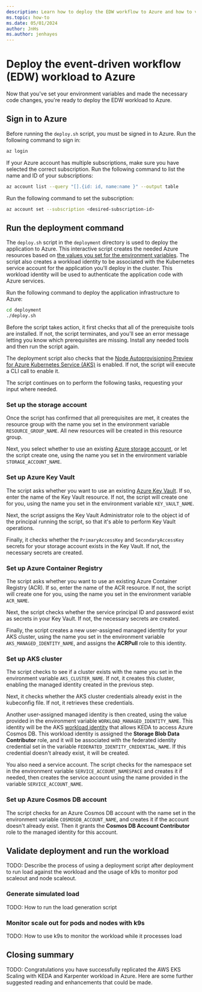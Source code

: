 ```yaml
---
description: Learn how to deploy the EDW workflow to Azure and how to validate your deployment.
ms.topic: how-to
ms.date: 05/01/2024
author: JnHs
ms.author: jenhayes
---
```


# Deploy the event-driven workflow (EDW) workload to Azure

Now that you've set your environment variables and made the necessary code changes, you're ready to deploy the EDW workload to Azure.

## Sign in to Azure

Before running the `deploy.sh` script, you must be signed in to Azure. Run the following command to sign in:

```bash
az login
```

If your Azure account has multiple subscriptions, make sure you have selected the correct subscription. Run the following command to list the name and ID of your subscriptions:

```bash
az account list --query "[].{id: id, name:name }" --output table
```

Run the following command to set the subscription:

```bash
az account set --subscription <desired-subscription-id>
```

## Run the deployment command

The `deploy.sh` script in the `deployment` directory is used to deploy the application to Azure. This interactive script creates the needed Azure resources based on [the values you set for the environment variables](eks-edw-prepare.md#set-environment-variables). The script also creates a workload identity to be associated with the Kubernetes service account for the application you'll deploy in the cluster. This workload identity will be used to authenticate the application code with Azure services.

Run the following command to deploy the application infrastructure to Azure:

```bash
cd deployment
./deploy.sh
```

Before the script takes action, it first checks that all of the prerequisite tools are installed. If not, the script terminates, and you'll see an error message letting you know which prerequisites are missing. Install any needed tools and then run the script again.

The deployment script also checks that the [Node Autoprovisioning Preview for Azure Kubernetes Service (AKS)](/azure/aks/node-autoprovision) is enabled. If not, the script will execute a CLI call to enable it.

The script continues on to perform the following tasks, requesting your input where needed.

### Set up the storage account

Once the script has confirmed that all prerequisites are met, it creates the resource group with the name you set in the environment variable `RESOURCE_GROUP_NAME`. All new resources will be created in this resource group.

Next, you select whether to use an existing [Azure storage account](https://learn.microsoft.com/azure/storage/common/storage-account-overview), or let the script create one, using the name you set in the environment variable `STORAGE_ACCOUNT_NAME`.

### Set up Azure Key Vault

The script asks whether you want to use an existing [Azure Key Vault](https://learn.microsoft.com/azure/key-vault/general/basic-concepts). If so, enter the name of the Key Vault resource. If not, the script will create one for you, using the name you set in the environment variable `KEY_VAULT_NAME`.

Next, the script assigns the Key Vault Administrator role to the object id of the principal running the script, so that it's able to perform Key Vault operations.

Finally, it checks whether the `PrimaryAccessKey` and `SecondaryAccessKey` secrets for your storage account exists in the Key Vault. If not, the necessary secrets are created.

### Set up Azure Container Registry

The script asks whether you want to use an existing Azure Container Registry (ACR). If so, enter the name of the ACR resource. If not, the script will create one for you, using the name you set in the environment variable `ACR_NAME`.

Next, the script checks whether the service principal ID and password exist as secrets in your Key Vault. If not, the necessary secrets are created.

Finally, the script creates a new user-assigned managed identity for your AKS cluster, using the name you set in the environment variable `AKS_MANAGED_IDENTITY_NAME`, and assigns the **ACRPull** role to this identity.

### Set up AKS cluster

The script checks to see if a cluster exists with the name you set in the environment variable `AKS_CLUSTER_NAME`. If not, it creates this cluster, enabling the managed identity created in the previous step.

Next, it checks whether the AKS cluster credentials already exist in the kubeconfig file. If not, it retrieves these credentials.

Another  user-assigned managed identity is then created, using the value provided in the environment variable `WORKLOAD_MANAGED_IDENTITY_NAME`. This identity will be the AKS [workload identity](/entra/workload-id/workload-identities-overview) that allows KEDA to access Azure Cosmos DB. This workload identity is assigned the **Storage Blob Data Contributor** role, and it will be associated with the federated identity credential set in the variable `FEDERATED_IDENTITY_CREDENTIAL_NAME`. If this credential doesn't already exist, it will be created.

You also need a service account. The script checks for the namespace set in the environment variable `SERVICE_ACCOUNT_NAMESPACE` and creates it if needed, then creates the service account using the name provided in the variable `SERVICE_ACCOUNT_NAME`.

### Set up Azure Cosmos DB account

The script checks for an Azure Cosmos DB account with the name set in the environment variable `COSMOSDB_ACCOUNT_NAME`, and creates it if the account doesn't already exist. Then it grants the **Cosmos DB Account Contributor** role to the managed identity for this account.

## Validate deployment and run the workload

TODO: Describe the process of using a deployment script after deployment to run load against the workload and the usage of k9s to monitor pod scaleout and node scaleout.

### Generate simulated load

TODO: How to run the load generation script

### Monitor scale out for pods and nodes with k9s

TODO: How to use k9s to monitor the workload while it processes load

## Closing summary

TODO: Congratulations you have successfully replicated the AWS EKS Scaling with KEDA and Karpenter workload in Azure. Here are some further suggested reading and enhancements that could be made.
